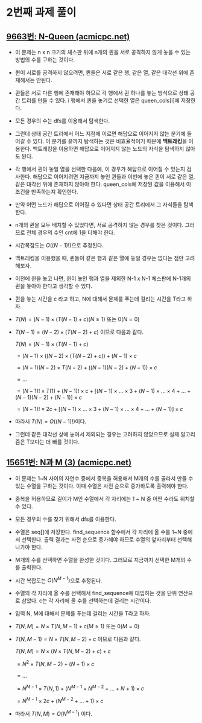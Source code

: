 # 2번째 과제 풀이

## [9663번: N-Queen (acmicpc.net)](https://www.acmicpc.net/problem/9663)

- 이 문제는 n x n 크기의 체스판 위에 n개의 퀸을 서로 공격하지 않게 놓을 수 있는 방법의 수를 구하는 것이다.
- 퀸이 서로를 공격하지 않으려면, 퀸들은 서로 같은 행, 같은 열, 같은 대각선 위에 존재해서는 안된다.
- 퀸들은 서로 다른 행에 존재해야 하므로 각 행에서 퀸 하나를 놓는 방식으로 상태 공간 트리를 만들 수 있다. i 행에서 퀸을 놓기로 선택한 열은 queen_cols[i]에 저장한다.
- 모든 경우의 수는 dfs를 이용해서 탐색한다.
- 그런데 상태 공간 트리에서 어느 지점에 이르면 해답으로 이어지지 않는 분기에 들어갈 수 있다. 이 분기를 끝까지 탐색하는 것은 비효율적이기 때문에 **백트래킹**을 이용한다. 백트래킹을 이용하면 해답으로 이어지지 않는 노드의 자식을 탐색하지 않아도 된다.
- 각 행에서 퀸이 놓일 열을 선택한 다음에, 이 경우가 해답으로 이어질 수 있는지 검사한다. 해답으로 이어지려면 지금까지 놓인 퀸들과 이번에 놓은 퀸이 서로 같은 열, 같은 대각선 위에 존재하지 않아야 한다. queen_cols에 저장된 값을 이용해서 이 조건을 만족하는지 확인한다.
- 만약 어떤 노드가 해답으로 이어질 수 있다면 상태 공간 트리에서 그 자식들을 탐색한다.
- n개의 퀸을 모두 배치할 수 있었다면, 서로 공격하지 않는 경우를 찾은 것이다. 그러므로 전체 경우의 수인 cnt에 1을 더해야 한다.

- 시간복잡도는  $O( (N-1)! )$으로 추정된다.
- 백트래킹을 이용했을 때, 퀸들이 같은 행과 같은 열에 놓일 경우는 없다는 점만 고려해보자.
- 이전에 퀸을 놓고 나면, 퀸이 놓인 행과 열을 제외한 N-1 x N-1 체스판에 N-1개의 퀸을 놓아야 한다고 생각할 수 있다.
- 퀸을 놓는 시간을 c 라고 하고, N에 대해서 문제를 푸는데 걸리는 시간을 T라고 하자.
- $T(N) = (N-1) \times (T(N - 1) + c)        (N ≥ 1)$ 또는 $0 (N=0)$
- $T(N-1) = (N-2) \times( T(N-2) + c)$ 이므로 다음과 같다.
    
    $T(N) = (N - 1) \times (T(N - 1) + c)$ 
    
    $= (N - 1) \times ( (N-2) \times (T(N-2) + c)) + (N - 1) \times c$
    
    $= (N - 1)(N-2) \times T(N-2) + ((N - 1)(N-2) + (N - 1)) \times c$
    
    $= …$
    
    $= (N-1)! \times T(1) + (N-1)! \times c + [(N-1) \times … \times 3 +  (N-1) \times … \times 4 + … + (N-1)(N-2) + ( N-1)] \times c$
    
    $= (N-1)! \times 2c + [(N-1) \times … \times 3 + (N-1) \times … \times 4 + … + ( N-1)] \times c$
    
- 따라서 $T(N) = O( (N-1)! )$이다.
- 그런데 같은 대각선 상에 놓여서 제외되는 경우는 고려하지 않았으므로 실제 알고리즘은 T보다는 더 빠를 것이다.

## [15651번: N과 M (3) (acmicpc.net)](https://www.acmicpc.net/problem/15651)

- 이 문제는 1~N 사이의 자연수 중에서 중복을 허용해서 M개의 수를 골라서 만들 수 있는 수열을 구하는 것이다. 이때 수열은 사전 순으로 증가하도록 출력해야 한다.
- 중복을 허용하므로 길이가 M인 수열에서 각 자리에는 1 ~ N 중 어떤 수라도 위치할 수 있다.
- 모든 경우의 수를 찾기 위해서 dfs를 이용한다.
- 수열은 seq[]에 저장한다. find_sequence 함수에서 각 자리에 올 수를 1~N 중에서 선택한다. 출력 결과는 사전 순으로 증가해야 하므로 수열의 앞자리부터 선택해나가야 한다.
- M개의 수를 선택하면 수열을 완성한 것이다. 그러므로 지금까지 선택한 M개의 수를 출력한다.

- 시간 복잡도는  $O( N^{M-1 } )$으로 추정된다.
- 수열의 각 자리에 올 수를 선택해서 find_sequence에 대입하는 것을 단위 연산으로 삼았다. c는 각 자리에 올 수를 선택하는데 걸리는 시간이다.
- 입력 N, M에 대해서 문제를 푸는데 걸리는 시간을 T라고 하자.
- $T(N, M) = N \times T(N, M - 1) + c    (M ≥ 1)$ 또는  $0 (M=0)$
- $T(N, M - 1) = N \times T(N, M - 2) + c$   이므로 다음과 같다.
    
    $T(N, M) = N \times ( N \times T(N, M - 2) + c) + c$
    
    $= N^2 \times T (N, M -2) + (N + 1) \times c$
    
    $= …$  
    
    $= N^{M-1} \times T(N, 1) + (N^{M-1} + N^{M-2} + … + N + 1) \times c$
    
    $= N^{M-1} \times 2c + (N^{M-2} + … + 1) \times c$
    
- 따라서 $T(N, M) = O( N^{M-1} )$ 이다.